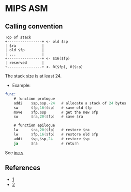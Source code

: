 # MIPS ASM

## Calling convention

```
Top of stack
+----------------+ <- old $sp
| $ra            |
| old $fp        |
| ...            |
+----------------+ <- $16($fp)
| reserved       |
+----------------+ <- 0($fp), 0($sp)
```

The stack size is at least 24.

- Example:
```asm
func:
    # function prologue
    addi    $sp,$sp,-24   # allocate a stack of 24 bytes
    sw      $fp,16($sp)   # save old $fp
    move    $fp,$sp       # get the new $fp
    sw      $ra,20($fp)   # save $ra

    # function epilogue
    lw      $ra,20($fp)   # restore $ra
    lw      $fp,16($fp)   # restore old $fp
    addi    $sp,$sp,24    # restore $sp
    ja      $ra           # return
```

See [inc.s](/examples/asm/inc.s)

## References
- [1](https://www.cs.purdue.edu/homes/hosking/502/spim/node23.html)
- [2](https://refspecs.linuxfoundation.org/elf/mipsabi.pdf)
